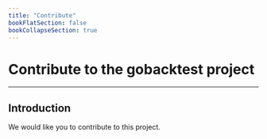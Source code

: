 ```yaml
---
title: "Contribute"
bookFlatSection: false
bookCollapseSection: true
---
```


# Contribute to the gobacktest project
---

## Introduction

We would like you to contribute to this project.
